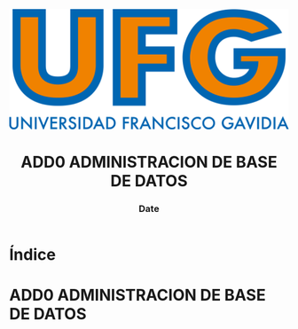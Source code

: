 <!-- title: ADD0 ADMINISTRACION DE BASE DE DATOS -->

<link rel="stylesheet" href="../../static/style.css">

<script defer src="../../static/script.js"></script>

<header>

<img src="../../static/logo.png">

# ADD0 ADMINISTRACION DE BASE DE DATOS <!-- omit in toc -->

### Date <!-- omit in toc -->

</header>

<toc>

# Índice <!-- omit in toc -->

</toc>

# ADD0 ADMINISTRACION DE BASE DE DATOS

